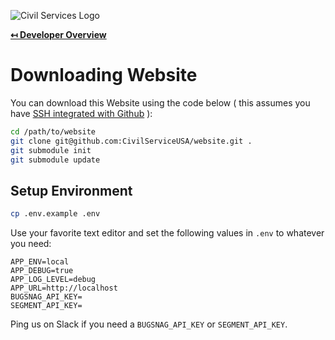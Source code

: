 ![Civil Services Logo](https://cdn.civil.services/common/github-logo.png "Civil Services Logo")

**[↤ Developer Overview](../README.md)**

Downloading Website
===

You can download this Website using the code below ( this assumes you have [SSH integrated with Github](https://help.github.com/articles/adding-a-new-ssh-key-to-your-github-account/) ):

```bash
cd /path/to/website
git clone git@github.com:CivilServiceUSA/website.git .
git submodule init 
git submodule update
```

Setup Environment
---

```bash
cp .env.example .env
```

Use your favorite text editor and set the following values in `.env` to whatever you need:

```
APP_ENV=local
APP_DEBUG=true
APP_LOG_LEVEL=debug
APP_URL=http://localhost
BUGSNAG_API_KEY=
SEGMENT_API_KEY=
```

Ping us on Slack if you need a `BUGSNAG_API_KEY` or `SEGMENT_API_KEY`.